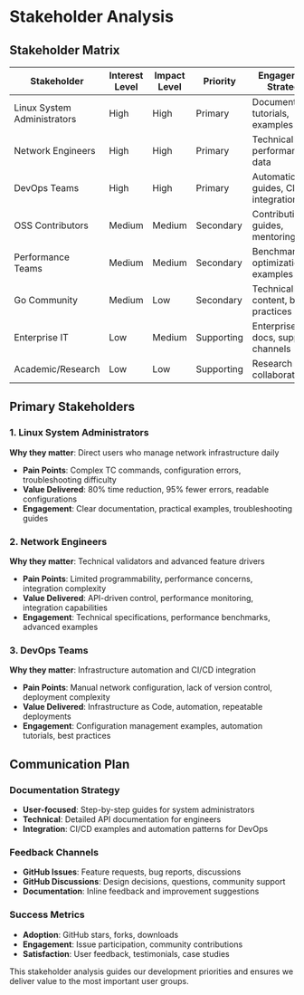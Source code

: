# Stakeholder Analysis

## Stakeholder Matrix

| Stakeholder | Interest Level | Impact Level | Priority | Engagement Strategy |
|-------------|---------------|--------------|----------|-------------------|
| Linux System Administrators | High | High | Primary | Documentation, tutorials, examples |
| Network Engineers | High | High | Primary | Technical docs, performance data |
| DevOps Teams | High | High | Primary | Automation guides, CI/CD integration |
| OSS Contributors | Medium | Medium | Secondary | Contribution guides, mentoring |
| Performance Teams | Medium | Medium | Secondary | Benchmarks, optimization examples |
| Go Community | Medium | Low | Secondary | Technical content, best practices |
| Enterprise IT | Low | Medium | Supporting | Enterprise docs, support channels |
| Academic/Research | Low | Low | Supporting | Research collaboration |

## Primary Stakeholders

### 1. Linux System Administrators
**Why they matter**: Direct users who manage network infrastructure daily
- **Pain Points**: Complex TC commands, configuration errors, troubleshooting difficulty
- **Value Delivered**: 80% time reduction, 95% fewer errors, readable configurations
- **Engagement**: Clear documentation, practical examples, troubleshooting guides

### 2. Network Engineers  
**Why they matter**: Technical validators and advanced feature drivers
- **Pain Points**: Limited programmability, performance concerns, integration complexity
- **Value Delivered**: API-driven control, performance monitoring, integration capabilities
- **Engagement**: Technical specifications, performance benchmarks, advanced examples

### 3. DevOps Teams
**Why they matter**: Infrastructure automation and CI/CD integration
- **Pain Points**: Manual network configuration, lack of version control, deployment complexity
- **Value Delivered**: Infrastructure as Code, automation, repeatable deployments
- **Engagement**: Configuration management examples, automation tutorials, best practices

## Communication Plan

### Documentation Strategy
- **User-focused**: Step-by-step guides for system administrators
- **Technical**: Detailed API documentation for engineers
- **Integration**: CI/CD examples and automation patterns for DevOps

### Feedback Channels
- **GitHub Issues**: Feature requests, bug reports, discussions
- **GitHub Discussions**: Design decisions, questions, community support
- **Documentation**: Inline feedback and improvement suggestions

### Success Metrics
- **Adoption**: GitHub stars, forks, downloads
- **Engagement**: Issue participation, community contributions
- **Satisfaction**: User feedback, testimonials, case studies

This stakeholder analysis guides our development priorities and ensures we deliver value to the most important user groups.